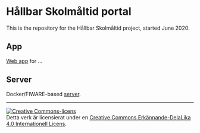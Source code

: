 # Hållbar Skolmåltid portal

This is the repository for the Hållbar Skolmåltid project, started June 2020.

## App

[Web app](app/README.md) for ...

## Server

Docker/FIWARE-based [server](server/README.md).


---
<a rel="license" href="http://creativecommons.org/licenses/by-sa/4.0/"><img alt="Creative Commons-licens" style="border-width:0" src="https://i.creativecommons.org/l/by-sa/4.0/88x31.png" /></a><br />Detta verk är licensierat under en <a rel="license" href="http://creativecommons.org/licenses/by-sa/4.0/">Creative Commons Erkännande-DelaLika 4.0 Internationell Licens</a>.
